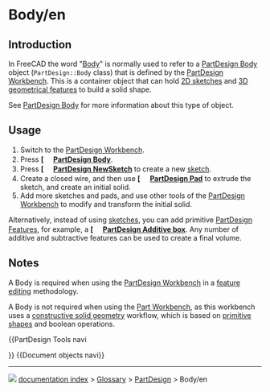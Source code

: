 # Body/en
## Introduction

In FreeCAD the word \"[Body](Body.md)\" is normally used to refer to a [PartDesign Body](PartDesign_Body.md) object (`PartDesign::Body` class) that is defined by the [PartDesign Workbench](PartDesign_Workbench.md). This is a container object that can hold [2D sketches](Sketch.md) and [3D geometrical features](PartDesign_Feature.md) to build a solid shape.

See [PartDesign Body](PartDesign_Body.md) for more information about this type of object.

## Usage

1.  Switch to the [PartDesign Workbench](PartDesign_Workbench.md).
2.  Press **[<img src=images/PartDesign_Body.svg style="width:16px"> [PartDesign Body](PartDesign_Body.md)**.
3.  Press **[<img src=images/PartDesign_NewSketch.svg style="width:16px"> [PartDesign NewSketch](PartDesign_NewSketch.md)** to create a new [sketch](Sketch.md).
4.  Create a closed wire, and then use **[<img src=images/PartDesign_Pad.svg style="width:16px"> [PartDesign Pad](PartDesign_Pad.md)** to extrude the sketch, and create an initial solid.
5.  Add more sketches and pads, and use other tools of the [PartDesign Workbench](PartDesign_Workbench.md) to modify and transform the initial solid.

Alternatively, instead of using [sketches](Sketch.md), you can add primitive [PartDesign Features](PartDesign_Feature.md), for example, a **[<img src=images/PartDesign_AdditiveBox.svg style="width:16px"> [PartDesign Additive box](PartDesign_AdditiveBox.md)**. Any number of additive and subtractive features can be used to create a final volume.

## Notes

A Body is required when using the [PartDesign Workbench](PartDesign_Workbench.md) in a [feature editing](feature_editing.md) methodology.

A Body is not required when using the [Part Workbench](Part_Workbench.md), as this workbench uses a [constructive solid geometry](constructive_solid_geometry.md) workflow, which is based on [primitive shapes](Part_Primitives.md) and boolean operations.


{{PartDesign Tools navi

}} {{Document objects navi}}



---
![](images/Right_arrow.png) [documentation index](../README.md) > [Glossary](Category_Glossary.md) > [PartDesign](Category_PartDesign.md) > Body/en
